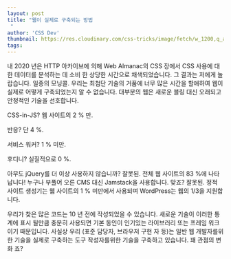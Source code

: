 ```yaml
---
layout: post
title: "웹이 실제로 구축되는 방법
 "
author: 'CSS Dev'
thumbnail: https://res.cloudinary.com/css-tricks/image/fetch/w_1200,q_auto,f_auto/https://css-tricks.com/wp-content/uploads/2020/12/Screen-Shot-2020-12-21-at-4.50.43-PM.png
tags: 
---
```



내 2020 년은 HTTP 아카이브에 의해 Web Almanac의 CSS 장에서 CSS 사용에 대한 데이터를 분석하는 데 소비 한 상당한 시간으로 채색되었습니다.
 그 결과는 저에게 놀랍습니다.
 일종의 모닝콜.
 우리는 최첨단 기술의 거품에 너무 많은 시간을 할애하여 웹이 실제로 어떻게 구축되었는지 알 수 없습니다.
 대부분의 웹은 새로운 블링 대신 오래되고 안정적인 기술을 선호합니다.
 

CSS-in-JS?
 웹 사이트의 2 % 만.
 

반응?
 단 4 %.
 

서비스 워커?
 1 % 미만.
 

후디니?
 실질적으로 0 %.
 

아무도 jQuery를 더 이상 사용하지 않습니까?
 잘못된.
 전체 웹 사이트의 83 %에 나타납니다!
 누구나 부풀어 오른 CMS 대신 Jamstack을 사용합니다. 맞죠?
 잘못된.
 정적 사이트 생성기는 웹 사이트의 1 % 미만에서 사용되며 WordPress는 웹의 1/3을 지원합니다.
 

우리가 찾은 많은 코드는 10 년 전에 작성되었을 수 있습니다.
 새로운 기술이 이러한 통계에 표시 될만큼 충분히 사용되면 기본 동인이 인기있는 라이브러리 또는 프레임 워크이기 때문입니다.
 사실상 우리 (표준 담당자, 브라우저 구현 자 등)는 일반 웹 개발자를위한 기술을 실제로 구축하는 도구 작성자를위한 기술을 구축하고 있습니다.
 꽤 관점의 변화 죠?
 